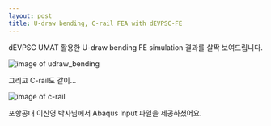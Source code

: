 ```yaml
---
layout: post
title: U-draw bending, C-rail FEA with dEVPSC-FE
---
```


dEVPSC UMAT 활용한 U-draw bending FE simulation 결과를 살짝 보여드립니다.


![image of udraw_bending](/images/udraw_bending.gif)

그리고 C-rail도 같이...

![image of c-rail](/images/crail.gif)

포항공대 이신영 박사님께서 Abaqus Input 파일을 제공하셨어요.
